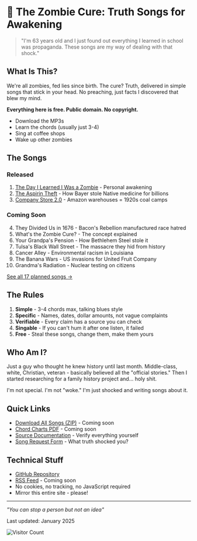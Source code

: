 # 🧟 The Zombie Cure: Truth Songs for Awakening

> "I'm 63 years old and I just found out everything I learned in school was propaganda. These songs are my way of dealing with that shock."

## What Is This?

We're all zombies, fed lies since birth. The cure? Truth, delivered in simple songs that stick in your head. No preaching, just facts I discovered that blew my mind.

**Everything here is free. Public domain. No copyright.**
- Download the MP3s
- Learn the chords (usually just 3-4)
- Sing at coffee shops
- Wake up other zombies

## The Songs

### Released
1. [The Day I Learned I Was a Zombie](./001-zombie-awakening/) - Personal awakening
2. [The Aspirin Theft](./002-aspirin-theft/) - How Bayer stole Native medicine for billions
3. [Company Store 2.0](./003-company-store/) - Amazon warehouses = 1920s coal camps

### Coming Soon
4. They Divided Us in 1676 - Bacon's Rebellion manufactured race hatred
5. What's the Zombie Cure? - The concept explained
6. Your Grandpa's Pension - How Bethlehem Steel stole it
7. Tulsa's Black Wall Street - The massacre they hid from history
8. Cancer Alley - Environmental racism in Louisiana
9. The Banana Wars - US invasions for United Fruit Company
10. Grandma's Radiation - Nuclear testing on citizens

[See all 17 planned songs →](./song-list.md)

## The Rules

1. **Simple** - 3-4 chords max, talking blues style
2. **Specific** - Names, dates, dollar amounts, not vague complaints
3. **Verifiable** - Every claim has a source you can check
4. **Singable** - If you can't hum it after one listen, it failed
5. **Free** - Steal these songs, change them, make them yours

## Who Am I?

Just a guy who thought he knew history until last month. Middle-class, white, Christian, veteran - basically believed all the "official stories." Then I started researching for a family history project and... holy shit.

I'm not special. I'm not "woke." I'm just shocked and writing songs about it.

## Quick Links

- [Download All Songs (ZIP)](#) - Coming soon
- [Chord Charts PDF](#) - Coming soon
- [Source Documentation](./sources/) - Verify everything yourself
- [Song Request Form](https://github.com/zombiecure/songs/issues) - What truth shocked you?

## Technical Stuff

- [GitHub Repository](https://github.com/zombiecure/songs)
- [RSS Feed](./feed.xml) - Coming soon
- No cookies, no tracking, no JavaScript required
- Mirror this entire site - please!

---

*"You can stop a person but not an idea"*

Last updated: January 2025

![Visitor Count](https://hits.seeyoufarm.com/api/count/incr/badge.svg?url=https%3A%2F%2Fzombiecure.github.io%2Fsongs&count_bg=%23555555&title_bg=%23555555&title=zombies+awakened&edge_flat=false)
